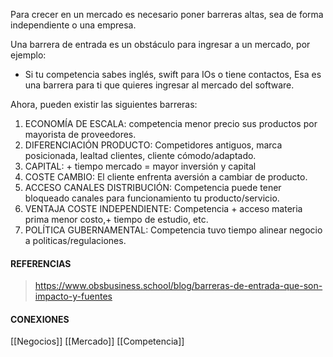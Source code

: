 
Para crecer en un mercado es necesario poner barreras altas, sea de forma independiente o una empresa.

Una barrera de entrada es un obstáculo para ingresar a un mercado, por ejemplo:
- Si tu competencia sabes inglés, swift para IOs o tiene contactos, Esa es una barrera para ti que quieres ingresar al mercado del software.

Ahora, pueden existir las siguientes barreras:
1. ECONOMÍA DE ESCALA: competencia menor precio sus productos por mayorista de proveedores.
2. DIFERENCIACIÓN PRODUCTO: Competidores antiguos, marca posicionada, lealtad clientes, cliente cómodo/adaptado.
3. CAPITAL: + tiempo mercado = mayor inversión y capital
4. COSTE CAMBIO: El cliente enfrenta aversión a cambiar de producto.
5. ACCESO CANALES DISTRIBUCIÓN: Competencia puede tener bloqueado canales para funcionamiento tu producto/servicio.
6. VENTAJA COSTE INDEPENDIENTE: Competencia + acceso materia prima menor costo,+ tiempo de estudio, etc.
7. POLÍTICA GUBERNAMENTAL: Competencia tuvo tiempo alinear negocio a politicas/regulaciones.

#### REFERENCIAS

>https://www.obsbusiness.school/blog/barreras-de-entrada-que-son-impacto-y-fuentes

#### CONEXIONES
[[Negocios]]
[[Mercado]]
[[Competencia]]
